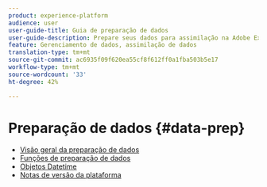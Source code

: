 ```yaml
---
product: experience-platform
audience: user
user-guide-title: Guia de preparação de dados
user-guide-description: Prepare seus dados para assimilação na Adobe Experience Platform.
feature: Gerenciamento de dados, assimilação de dados
translation-type: tm+mt
source-git-commit: ac6935f09f620ea55cf8f612ff0a1fba503b5e17
workflow-type: tm+mt
source-wordcount: '33'
ht-degree: 42%

---
```



# Preparação de dados {#data-prep}

* [Visão geral da preparação de dados](home.md)
* [Funções de preparação de dados](functions.md)
* [Objetos Datetime](dates.md)
* [Notas de versão da plataforma](https://www.adobe.com/go/platform-release-notes-en)